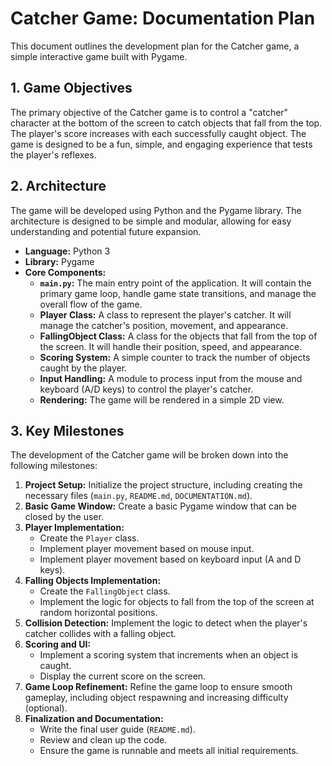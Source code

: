 # Catcher Game: Documentation Plan

This document outlines the development plan for the Catcher game, a simple interactive game built with Pygame.

## 1. Game Objectives

The primary objective of the Catcher game is to control a "catcher" character at the bottom of the screen to catch objects that fall from the top. The player's score increases with each successfully caught object. The game is designed to be a fun, simple, and engaging experience that tests the player's reflexes.

## 2. Architecture

The game will be developed using Python and the Pygame library. The architecture is designed to be simple and modular, allowing for easy understanding and potential future expansion.

- **Language:** Python 3
- **Library:** Pygame
- **Core Components:**
    - **`main.py`:** The main entry point of the application. It will contain the primary game loop, handle game state transitions, and manage the overall flow of the game.
    - **Player Class:** A class to represent the player's catcher. It will manage the catcher's position, movement, and appearance.
    - **FallingObject Class:** A class for the objects that fall from the top of the screen. It will handle their position, speed, and appearance.
    - **Scoring System:** A simple counter to track the number of objects caught by the player.
    - **Input Handling:** A module to process input from the mouse and keyboard (A/D keys) to control the player's catcher.
    - **Rendering:** The game will be rendered in a simple 2D view.

## 3. Key Milestones

The development of the Catcher game will be broken down into the following milestones:

1.  **Project Setup:** Initialize the project structure, including creating the necessary files (`main.py`, `README.md`, `DOCUMENTATION.md`).
2.  **Basic Game Window:** Create a basic Pygame window that can be closed by the user.
3.  **Player Implementation:**
    - Create the `Player` class.
    - Implement player movement based on mouse input.
    - Implement player movement based on keyboard input (A and D keys).
4.  **Falling Objects Implementation:**
    - Create the `FallingObject` class.
    - Implement the logic for objects to fall from the top of the screen at random horizontal positions.
5.  **Collision Detection:** Implement the logic to detect when the player's catcher collides with a falling object.
6.  **Scoring and UI:**
    - Implement a scoring system that increments when an object is caught.
    - Display the current score on the screen.
7.  **Game Loop Refinement:** Refine the game loop to ensure smooth gameplay, including object respawning and increasing difficulty (optional).
8.  **Finalization and Documentation:**
    - Write the final user guide (`README.md`).
    - Review and clean up the code.
    - Ensure the game is runnable and meets all initial requirements.
